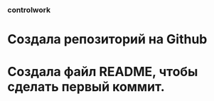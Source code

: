 ### controlwork
# Создала репозиторий на Github
# Создала файл README, чтобы сделать первый коммит.

